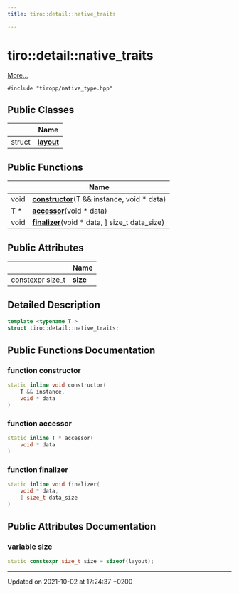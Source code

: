 ```yaml
---
title: tiro::detail::native_traits

---
```


# tiro::detail::native_traits



 [More...](#detailed-description)


`#include "tiropp/native_type.hpp"`

## Public Classes

|                | Name           |
| -------------- | -------------- |
| struct | **[layout](/docs/api/classes/structtiro_1_1detail_1_1native__traits_1_1layout)**  |

## Public Functions

|                | Name           |
| -------------- | -------------- |
| void | **[constructor](/docs/api/classes/structtiro_1_1detail_1_1native__traits#function-constructor)**(T && instance, void &#42; data) |
| T * | **[accessor](/docs/api/classes/structtiro_1_1detail_1_1native__traits#function-accessor)**(void &#42; data) |
| void | **[finalizer](/docs/api/classes/structtiro_1_1detail_1_1native__traits#function-finalizer)**(void &#42; data, ] size&#95;t data_size) |

## Public Attributes

|                | Name           |
| -------------- | -------------- |
| constexpr size&#95;t | **[size](/docs/api/classes/structtiro_1_1detail_1_1native__traits#variable-size)**  |

## Detailed Description

```cpp
template <typename T >
struct tiro::detail::native_traits;
```

## Public Functions Documentation

### function constructor

```cpp
static inline void constructor(
    T && instance,
    void * data
)
```


### function accessor

```cpp
static inline T * accessor(
    void * data
)
```


### function finalizer

```cpp
static inline void finalizer(
    void * data,
    ] size_t data_size
)
```


## Public Attributes Documentation

### variable size

```cpp
static constexpr size_t size = sizeof(layout);
```


-------------------------------

Updated on 2021-10-02 at 17:24:37 +0200